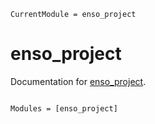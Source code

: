 ```@meta
CurrentModule = enso_project
```

# enso_project

Documentation for [enso_project](https://github.com/lisab00/enso_project.jl).

```@index
```

```@autodocs
Modules = [enso_project]
```
